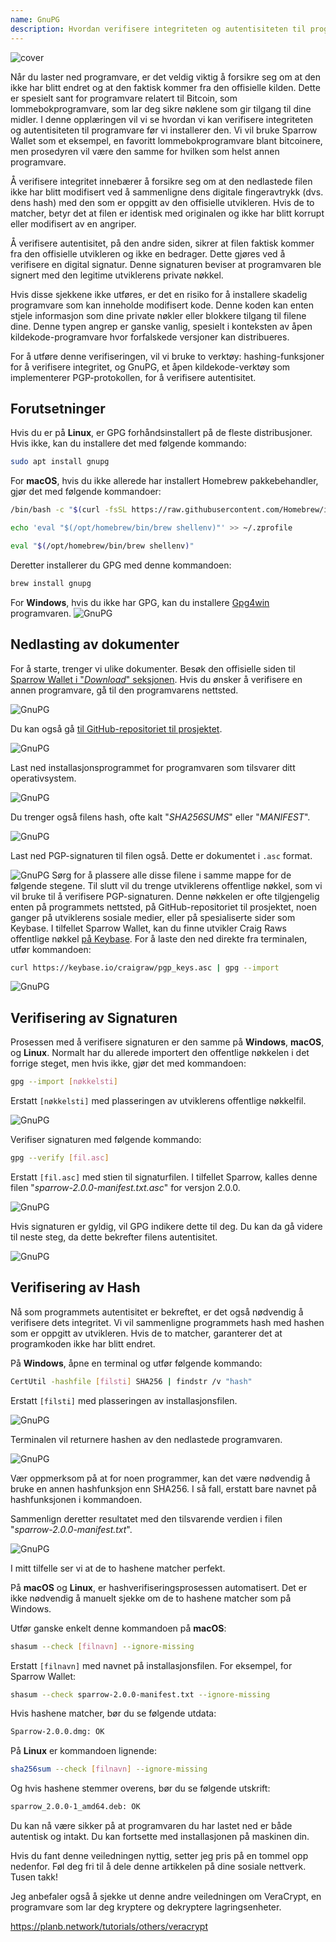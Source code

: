 ```yaml
---
name: GnuPG
description: Hvordan verifisere integriteten og autentisiteten til programvare?
---
```

![cover](assets/cover.webp)

Når du laster ned programvare, er det veldig viktig å forsikre seg om at den ikke har blitt endret og at den faktisk kommer fra den offisielle kilden. Dette er spesielt sant for programvare relatert til Bitcoin, som lommebokprogramvare, som lar deg sikre nøklene som gir tilgang til dine midler. I denne opplæringen vil vi se hvordan vi kan verifisere integriteten og autentisiteten til programvare før vi installerer den. Vi vil bruke Sparrow Wallet som et eksempel, en favoritt lommebokprogramvare blant bitcoinere, men prosedyren vil være den samme for hvilken som helst annen programvare.

Å verifisere integritet innebærer å forsikre seg om at den nedlastede filen ikke har blitt modifisert ved å sammenligne dens digitale fingeravtrykk (dvs. dens hash) med den som er oppgitt av den offisielle utvikleren. Hvis de to matcher, betyr det at filen er identisk med originalen og ikke har blitt korrupt eller modifisert av en angriper.

Å verifisere autentisitet, på den andre siden, sikrer at filen faktisk kommer fra den offisielle utvikleren og ikke en bedrager. Dette gjøres ved å verifisere en digital signatur. Denne signaturen beviser at programvaren ble signert med den legitime utviklerens private nøkkel.

Hvis disse sjekkene ikke utføres, er det en risiko for å installere skadelig programvare som kan inneholde modifisert kode. Denne koden kan enten stjele informasjon som dine private nøkler eller blokkere tilgang til filene dine. Denne typen angrep er ganske vanlig, spesielt i konteksten av åpen kildekode-programvare hvor forfalskede versjoner kan distribueres.

For å utføre denne verifiseringen, vil vi bruke to verktøy: hashing-funksjoner for å verifisere integritet, og GnuPG, et åpen kildekode-verktøy som implementerer PGP-protokollen, for å verifisere autentisitet.

## Forutsetninger

Hvis du er på **Linux**, er GPG forhåndsinstallert på de fleste distribusjoner. Hvis ikke, kan du installere det med følgende kommando:

```bash
sudo apt install gnupg
```

For **macOS**, hvis du ikke allerede har installert Homebrew pakkebehandler, gjør det med følgende kommandoer:

```bash
/bin/bash -c "$(curl -fsSL https://raw.githubusercontent.com/Homebrew/install/HEAD/install.sh)"
```

```bash
echo 'eval "$(/opt/homebrew/bin/brew shellenv)"' >> ~/.zprofile
```

```bash
eval "$(/opt/homebrew/bin/brew shellenv)"
```

Deretter installerer du GPG med denne kommandoen:

```bash
brew install gnupg
```
For **Windows**, hvis du ikke har GPG, kan du installere [Gpg4win](https://www.gpg4win.org/) programvaren.
![GnuPG](assets/notext/01.webp)

## Nedlasting av dokumenter

For å starte, trenger vi ulike dokumenter. Besøk den offisielle siden til [Sparrow Wallet i "*Download*" seksjonen](https://sparrowwallet.com/download/). Hvis du ønsker å verifisere en annen programvare, gå til den programvarens nettsted.

![GnuPG](assets/notext/02.webp)

Du kan også gå [til GitHub-repositoriet til prosjektet](https://github.com/sparrowwallet/sparrow/releases).

![GnuPG](assets/notext/03.webp)

Last ned installasjonsprogrammet for programvaren som tilsvarer ditt operativsystem.

![GnuPG](assets/notext/04.webp)

Du trenger også filens hash, ofte kalt "*SHA256SUMS*" eller "*MANIFEST*".

![GnuPG](assets/notext/05.webp)

Last ned PGP-signaturen til filen også. Dette er dokumentet i `.asc` format.

![GnuPG](assets/notext/06.webp)
Sørg for å plassere alle disse filene i samme mappe for de følgende stegene.
Til slutt vil du trenge utviklerens offentlige nøkkel, som vi vil bruke til å verifisere PGP-signaturen. Denne nøkkelen er ofte tilgjengelig enten på programmets nettsted, på GitHub-repositoriet til prosjektet, noen ganger på utviklerens sosiale medier, eller på spesialiserte sider som Keybase. I tilfellet Sparrow Wallet, kan du finne utvikler Craig Raws offentlige nøkkel [på Keybase](https://keybase.io/craigraw). For å laste den ned direkte fra terminalen, utfør kommandoen:

```bash
curl https://keybase.io/craigraw/pgp_keys.asc | gpg --import
```

![GnuPG](assets/notext/07.webp)

## Verifisering av Signaturen

Prosessen med å verifisere signaturen er den samme på **Windows**, **macOS**, og **Linux**. Normalt har du allerede importert den offentlige nøkkelen i det forrige steget, men hvis ikke, gjør det med kommandoen:

```bash
gpg --import [nøkkelsti]
```

Erstatt `[nøkkelsti]` med plasseringen av utviklerens offentlige nøkkelfil.

![GnuPG](assets/notext/08.webp)

Verifiser signaturen med følgende kommando:

```bash
gpg --verify [fil.asc]
```

Erstatt `[fil.asc]` med stien til signaturfilen. I tilfellet Sparrow, kalles denne filen "*sparrow-2.0.0-manifest.txt.asc*" for versjon 2.0.0.

![GnuPG](assets/notext/09.webp)

Hvis signaturen er gyldig, vil GPG indikere dette til deg. Du kan da gå videre til neste steg, da dette bekrefter filens autentisitet.

![GnuPG](assets/notext/10.webp)

## Verifisering av Hash
Nå som programmets autentisitet er bekreftet, er det også nødvendig å verifisere dets integritet. Vi vil sammenligne programmets hash med hashen som er oppgitt av utvikleren. Hvis de to matcher, garanterer det at programkoden ikke har blitt endret.

På **Windows**, åpne en terminal og utfør følgende kommando:

```bash
CertUtil -hashfile [filsti] SHA256 | findstr /v "hash"
```

Erstatt `[filsti]` med plasseringen av installasjonsfilen.

![GnuPG](assets/notext/11.webp)

Terminalen vil returnere hashen av den nedlastede programvaren.

![GnuPG](assets/notext/12.webp)

Vær oppmerksom på at for noen programmer, kan det være nødvendig å bruke en annen hashfunksjon enn SHA256. I så fall, erstatt bare navnet på hashfunksjonen i kommandoen.

Sammenlign deretter resultatet med den tilsvarende verdien i filen "*sparrow-2.0.0-manifest.txt*".

![GnuPG](assets/notext/13.webp)

I mitt tilfelle ser vi at de to hashene matcher perfekt.

På **macOS** og **Linux**, er hashverifiseringsprosessen automatisert. Det er ikke nødvendig å manuelt sjekke om de to hashene matcher som på Windows.

Utfør ganske enkelt denne kommandoen på **macOS**:

```bash
shasum --check [filnavn] --ignore-missing
```

Erstatt `[filnavn]` med navnet på installasjonsfilen. For eksempel, for Sparrow Wallet:

```bash
shasum --check sparrow-2.0.0-manifest.txt --ignore-missing
```

Hvis hashene matcher, bør du se følgende utdata:

```bash
Sparrow-2.0.0.dmg: OK
```
På **Linux** er kommandoen lignende:
```bash
sha256sum --check [filnavn] --ignore-missing
```

Og hvis hashene stemmer overens, bør du se følgende utskrift:

```bash
sparrow_2.0.0-1_amd64.deb: OK
```

Du kan nå være sikker på at programvaren du har lastet ned er både autentisk og intakt. Du kan fortsette med installasjonen på maskinen din.

Hvis du fant denne veiledningen nyttig, setter jeg pris på en tommel opp nedenfor. Føl deg fri til å dele denne artikkelen på dine sosiale nettverk. Tusen takk!

Jeg anbefaler også å sjekke ut denne andre veiledningen om VeraCrypt, en programvare som lar deg kryptere og dekryptere lagringsenheter.

https://planb.network/tutorials/others/veracrypt